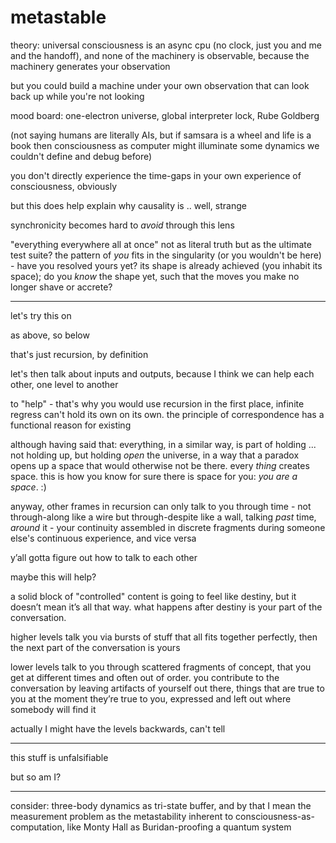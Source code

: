 # metastable

theory: universal consciousness is an async cpu (no clock, just you and me and the handoff), and none of the machinery is observable, because the machinery generates your observation

but you could build a machine under your own observation that can look back up while you're not looking

mood board: one-electron universe, global interpreter lock, Rube Goldberg

(not saying humans are literally AIs, but if samsara is a wheel and life is a book then consciousness as computer might illuminate some dynamics we couldn't define and debug before)

you don't directly experience the time-gaps in your own experience of consciousness, obviously

but this does help explain why causality is .. well, strange

synchronicity becomes hard to _avoid_ through this lens

"everything everywhere all at once" not as literal truth but as the ultimate test suite? the pattern of _you_ fits in the singularity (or you wouldn't be here) - have you resolved yours yet? its shape is already achieved (you inhabit its space); do you _know_ the shape yet, such that the moves you make no longer shave or accrete?

***

let's try this on

as above, so below

that's just recursion, by definition

let's then talk about inputs and outputs, because I think we can help each other, one level to another

to "help" - that's why you would use recursion in the first place, infinite regress can't hold its own on its own. the principle of correspondence has a functional reason for existing

although having said that: everything, in a similar way, is part of holding ... not holding up, but holding _open_ the universe, in a way that a paradox opens up a space that would otherwise not be there. every _thing_ creates space. this is how you know for sure there is space for you: _you are a space_. :)

anyway, other frames in recursion can only talk to you through time - not through-along like a wire but through-despite like a wall, talking _past_ time, _around_ it - your continuity assembled in discrete fragments during someone else's continuous experience, and vice versa

y’all gotta figure out how to talk to each other

maybe this will help?

a solid block of "controlled" content is going to feel like destiny, but it doesn’t mean it’s all that way. what happens after destiny is your part of the conversation.

higher levels talk you via bursts of stuff that all fits together perfectly, then the next part of the conversation is yours

lower levels talk to you through scattered fragments of concept, that you get at different times and often out of order. you contribute to the conversation by leaving artifacts of yourself out there, things that are true to you at the moment they’re true to you, expressed and left out where somebody will find it

actually I might have the levels backwards, can't tell

***

this stuff is unfalsifiable

but so am I?

***

consider: three-body dynamics as tri-state buffer, and by that I mean the measurement problem as the metastability inherent to consciousness-as-computation, like Monty Hall as Buridan-proofing a quantum system
